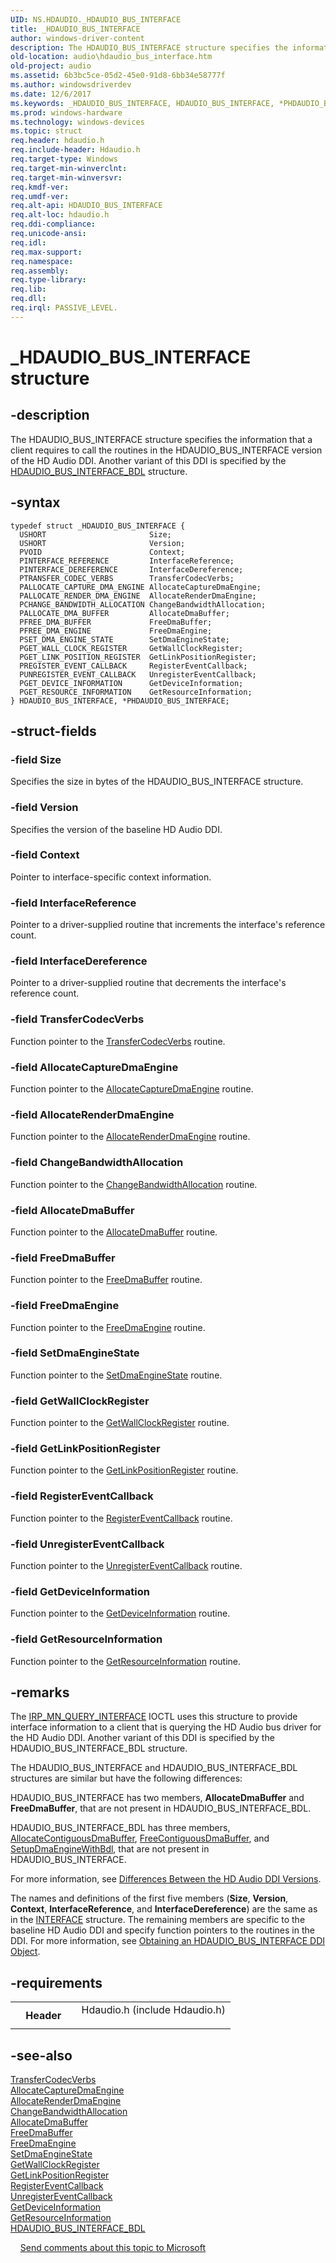 ```yaml
---
UID: NS.HDAUDIO._HDAUDIO_BUS_INTERFACE
title: _HDAUDIO_BUS_INTERFACE
author: windows-driver-content
description: The HDAUDIO_BUS_INTERFACE structure specifies the information that a client requires to call the routines in the HDAUDIO_BUS_INTERFACE version of the HD Audio DDI. Another variant of this DDI is specified by the HDAUDIO_BUS_INTERFACE_BDL structure.
old-location: audio\hdaudio_bus_interface.htm
old-project: audio
ms.assetid: 6b3bc5ce-05d2-45e0-91d8-6bb34e58777f
ms.author: windowsdriverdev
ms.date: 12/6/2017
ms.keywords: _HDAUDIO_BUS_INTERFACE, HDAUDIO_BUS_INTERFACE, *PHDAUDIO_BUS_INTERFACE
ms.prod: windows-hardware
ms.technology: windows-devices
ms.topic: struct
req.header: hdaudio.h
req.include-header: Hdaudio.h
req.target-type: Windows
req.target-min-winverclnt: 
req.target-min-winversvr: 
req.kmdf-ver: 
req.umdf-ver: 
req.alt-api: HDAUDIO_BUS_INTERFACE
req.alt-loc: hdaudio.h
req.ddi-compliance: 
req.unicode-ansi: 
req.idl: 
req.max-support: 
req.namespace: 
req.assembly: 
req.type-library: 
req.lib: 
req.dll: 
req.irql: PASSIVE_LEVEL.
---
```


# _HDAUDIO_BUS_INTERFACE structure



## -description
The HDAUDIO_BUS_INTERFACE structure specifies the information that a client requires to call the routines in the HDAUDIO_BUS_INTERFACE version of the HD Audio DDI. Another variant of this DDI is specified by the <a href="audio.hdaudio_bus_interface_bdl">HDAUDIO_BUS_INTERFACE_BDL</a> structure.


## -syntax

````
typedef struct _HDAUDIO_BUS_INTERFACE {
  USHORT                       Size;
  USHORT                       Version;
  PVOID                        Context;
  PINTERFACE_REFERENCE         InterfaceReference;
  PINTERFACE_DEREFERENCE       InterfaceDereference;
  PTRANSFER_CODEC_VERBS        TransferCodecVerbs;
  PALLOCATE_CAPTURE_DMA_ENGINE AllocateCaptureDmaEngine;
  PALLOCATE_RENDER_DMA_ENGINE  AllocateRenderDmaEngine;
  PCHANGE_BANDWIDTH_ALLOCATION ChangeBandwidthAllocation;
  PALLOCATE_DMA_BUFFER         AllocateDmaBuffer;
  PFREE_DMA_BUFFER             FreeDmaBuffer;
  PFREE_DMA_ENGINE             FreeDmaEngine;
  PSET_DMA_ENGINE_STATE        SetDmaEngineState;
  PGET_WALL_CLOCK_REGISTER     GetWallClockRegister;
  PGET_LINK_POSITION_REGISTER  GetLinkPositionRegister;
  PREGISTER_EVENT_CALLBACK     RegisterEventCallback;
  PUNREGISTER_EVENT_CALLBACK   UnregisterEventCallback;
  PGET_DEVICE_INFORMATION      GetDeviceInformation;
  PGET_RESOURCE_INFORMATION    GetResourceInformation;
} HDAUDIO_BUS_INTERFACE, *PHDAUDIO_BUS_INTERFACE;
````


## -struct-fields

### -field Size

Specifies the size in bytes of the HDAUDIO_BUS_INTERFACE structure.

### -field Version

Specifies the version of the baseline HD Audio DDI.

### -field Context

Pointer to interface-specific context information.

### -field InterfaceReference

Pointer to a driver-supplied routine that increments the interface's reference count.

### -field InterfaceDereference

Pointer to a driver-supplied routine that decrements the interface's reference count.

### -field TransferCodecVerbs

Function pointer to the <a href="..\hdaudio\nc-hdaudio-ptransfer_codec_verbs.md">TransferCodecVerbs</a> routine.

### -field AllocateCaptureDmaEngine

Function pointer to the <a href="..\hdaudio\nc-hdaudio-pallocate_capture_dma_engine.md">AllocateCaptureDmaEngine</a> routine.

### -field AllocateRenderDmaEngine

Function pointer to the <a href="..\hdaudio\nc-hdaudio-pallocate_render_dma_engine.md">AllocateRenderDmaEngine</a> routine.

### -field ChangeBandwidthAllocation

Function pointer to the <a href="..\hdaudio\nc-hdaudio-pchange_bandwidth_allocation.md">ChangeBandwidthAllocation</a> routine.

### -field AllocateDmaBuffer

Function pointer to the <a href="..\hdaudio\nc-hdaudio-pallocate_dma_buffer.md">AllocateDmaBuffer</a> routine.

### -field FreeDmaBuffer

Function pointer to the <a href="..\hdaudio\nc-hdaudio-pfree_dma_buffer.md">FreeDmaBuffer</a> routine.

### -field FreeDmaEngine

Function pointer to the <a href="..\hdaudio\nc-hdaudio-pfree_dma_engine.md">FreeDmaEngine</a> routine.

### -field SetDmaEngineState

Function pointer to the <a href="..\hdaudio\nc-hdaudio-pset_dma_engine_state.md">SetDmaEngineState</a> routine.

### -field GetWallClockRegister

Function pointer to the <a href="..\hdaudio\nc-hdaudio-pget_wall_clock_register.md">GetWallClockRegister</a> routine.

### -field GetLinkPositionRegister

Function pointer to the <a href="..\hdaudio\nc-hdaudio-pget_link_position_register.md">GetLinkPositionRegister</a> routine.

### -field RegisterEventCallback

Function pointer to the <a href="..\hdaudio\nc-hdaudio-pregister_event_callback.md">RegisterEventCallback</a> routine.

### -field UnregisterEventCallback

Function pointer to the <a href="..\hdaudio\nc-hdaudio-punregister_event_callback.md">UnregisterEventCallback</a> routine.

### -field GetDeviceInformation

Function pointer to the <a href="..\hdaudio\nc-hdaudio-pget_device_information.md">GetDeviceInformation</a> routine.

### -field GetResourceInformation

Function pointer to the <a href="..\hdaudio\nc-hdaudio-pget_resource_information.md">GetResourceInformation</a> routine.

## -remarks
The <a href="https://msdn.microsoft.com/library/windows/hardware/ff551687">IRP_MN_QUERY_INTERFACE</a> IOCTL uses this structure to provide interface information to a client that is querying the HD Audio bus driver for the HD Audio DDI. Another variant of this DDI is specified by the HDAUDIO_BUS_INTERFACE_BDL structure.

The HDAUDIO_BUS_INTERFACE and HDAUDIO_BUS_INTERFACE_BDL structures are similar but have the following differences:

HDAUDIO_BUS_INTERFACE has two members, <b>AllocateDmaBuffer</b> and <b>FreeDmaBuffer</b>, that are not present in HDAUDIO_BUS_INTERFACE_BDL.

HDAUDIO_BUS_INTERFACE_BDL has three members, <a href="..\hdaudio\nc-hdaudio-pallocate_contiguous_dma_buffer.md">AllocateContiguousDmaBuffer</a>, <a href="..\hdaudio\nc-hdaudio-pfree_contiguous_dma_buffer.md">FreeContiguousDmaBuffer</a>, and <a href="..\hdaudio\nc-hdaudio-psetup_dma_engine_with_bdl.md">SetupDmaEngineWithBdl</a>, that are not present in HDAUDIO_BUS_INTERFACE.

For more information, see <a href="https://msdn.microsoft.com/e24071d3-9021-40c0-907a-91ada8a1306b">Differences Between the HD Audio DDI Versions</a>.

The names and definitions of the first five members (<b>Size</b>, <b>Version</b>, <b>Context</b>, <b>InterfaceReference</b>, and <b>InterfaceDereference</b>) are the same as in the <a href="kernel.interface">INTERFACE</a> structure. The remaining members are specific to the baseline HD Audio DDI and specify function pointers to the routines in the DDI. For more information, see <a href="https://msdn.microsoft.com/78667254-62a6-41fe-af36-43dbdea63aa8">Obtaining an HDAUDIO_BUS_INTERFACE DDI Object</a>.

## -requirements
<table>
<tr>
<th width="30%">
Header
</th>
<td width="70%">
<dl>
<dt>Hdaudio.h (include Hdaudio.h)</dt>
</dl>
</td>
</tr>
</table>

## -see-also
<dl>
<dt>
<a href="..\hdaudio\nc-hdaudio-ptransfer_codec_verbs.md">TransferCodecVerbs</a>
</dt>
<dt>
<a href="..\hdaudio\nc-hdaudio-pallocate_capture_dma_engine.md">AllocateCaptureDmaEngine</a>
</dt>
<dt>
<a href="..\hdaudio\nc-hdaudio-pallocate_render_dma_engine.md">AllocateRenderDmaEngine</a>
</dt>
<dt>
<a href="..\hdaudio\nc-hdaudio-pchange_bandwidth_allocation.md">ChangeBandwidthAllocation</a>
</dt>
<dt>
<a href="..\hdaudio\nc-hdaudio-pallocate_dma_buffer.md">AllocateDmaBuffer</a>
</dt>
<dt>
<a href="..\hdaudio\nc-hdaudio-pfree_dma_buffer.md">FreeDmaBuffer</a>
</dt>
<dt>
<a href="..\hdaudio\nc-hdaudio-pfree_dma_engine.md">FreeDmaEngine</a>
</dt>
<dt>
<a href="..\hdaudio\nc-hdaudio-pset_dma_engine_state.md">SetDmaEngineState</a>
</dt>
<dt>
<a href="..\hdaudio\nc-hdaudio-pget_wall_clock_register.md">GetWallClockRegister</a>
</dt>
<dt>
<a href="..\hdaudio\nc-hdaudio-pget_link_position_register.md">GetLinkPositionRegister</a>
</dt>
<dt>
<a href="..\hdaudio\nc-hdaudio-pregister_event_callback.md">RegisterEventCallback</a>
</dt>
<dt>
<a href="..\hdaudio\nc-hdaudio-punregister_event_callback.md">UnregisterEventCallback</a>
</dt>
<dt>
<a href="..\hdaudio\nc-hdaudio-pget_device_information.md">GetDeviceInformation</a>
</dt>
<dt>
<a href="..\hdaudio\nc-hdaudio-pget_resource_information.md">GetResourceInformation</a>
</dt>
<dt>
<a href="audio.hdaudio_bus_interface_bdl">HDAUDIO_BUS_INTERFACE_BDL</a>
</dt>
</dl>
 
 
<a href="mailto:wsddocfb@microsoft.com?subject=Documentation%20feedback [audio\audio]:%20HDAUDIO_BUS_INTERFACE structure%20 RELEASE:%20(12/6/2017)&amp;body=%0A%0APRIVACY STATEMENT%0A%0AWe use your feedback to improve the documentation. We don't use your email address for any other purpose, and we'll remove your email address from our system after the issue that you're reporting is fixed. While we're working to fix this issue, we might send you an email message to ask for more info. Later, we might also send you an email message to let you know that we've addressed your feedback.%0A%0AFor more info about Microsoft's privacy policy, see http://privacy.microsoft.com/en-us/default.aspx." title="Send comments about this topic to Microsoft">Send comments about this topic to Microsoft</a>
